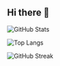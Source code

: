 ## Hi there 👋

<!--
**muzigae/muzigae** is a ✨ _special_ ✨ repository because its `README.md` (this file) appears on your GitHub profile.

Here are some ideas to get you started:

- 🔭 I’m currently working on ...
- 🌱 I’m currently learning ...
- 👯 I’m looking to collaborate on ...
- 🤔 I’m looking for help with ...
- 💬 Ask me about ...
- 📫 How to reach me: ...
- 😄 Pronouns: ...
- ⚡ Fun fact: ...
-->

<!-- github stats -->
![GitHub Stats](https://github-readme-stats.vercel.app/api?username=muzigae&show_icons=true&theme=tokyonight)
<!-- most languages -->
![Top Langs](https://github-readme-stats.vercel.app/api/top-langs/?username=muzigae&layout=compact&theme=tokyonight)
<!-- streak -->
![GitHub Streak](https://streak-stats.demolab.com?user=muzigae&theme=tokyonight)
